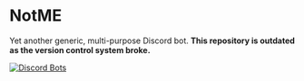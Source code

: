 # NotME
Yet another generic, multi-purpose Discord bot.
**This repository is outdated as the version control system broke.**

[![Discord Bots](https://top.gg/api/widget/873922961491525682.svg)](https://top.gg/bot/873922961491525682)
